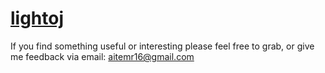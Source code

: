 # [lightoj](http://lightoj.com/login_main.php)

If you find something useful or interesting please feel free to grab, or give me feedback via email: aitemr16@gmail.com
